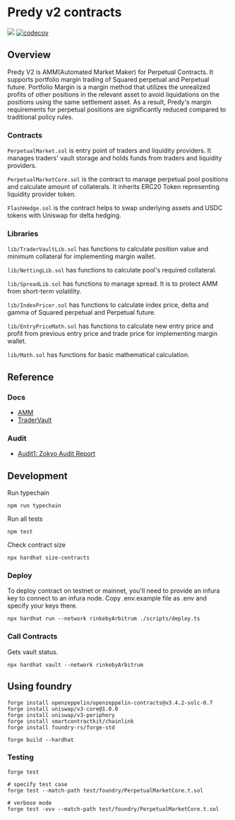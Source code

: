 # Predy v2 contracts

![](https://github.com/predyprotocol/v2-contracts/workflows/Test/badge.svg)
[![codecov](https://codecov.io/gh/predyprotocol/v2-contracts/branch/main/graph/badge.svg?token=yJ8DEr8Gck)](https://codecov.io/gh/predyprotocol/v2-contracts)


## Overview

Predy V2 is AMM(Automated Market Maker) for Perpetual Contracts.
It supports portfolio margin trading of Squared perpetual and Perpetual future.
Portfolio Margin is a margin method that utilizes the unrealized profits of other positions in the relevant asset to avoid liquidations on the positions using the same settlement asset.
As a result, Predy's margin requirements for perpetual positions are significantly reduced compared to traditional policy rules.

### Contracts

`PerpetualMarket.sol` is entry point of traders and liquidity providers. It manages traders' vault storage and holds funds from traders and liquidity providers.

`PerpetualMarketCore.sol` is the contract to manage perpetual pool positions and calculate amount of collaterals. It inherits ERC20 Token representing liquidity provider token.

`FlashHedge.sol` is the contract helps to swap underlying assets and USDC tokens with Uniswap for delta hedging.

### Libraries

`lib/TraderVaultLib.sol` has functions to calculate position value and minimum collateral for implementing margin wallet.

`lib/NettingLib.sol` has functions to calculate pool's required collateral.

`lib/SpreadLib.sol` has functions to manage spread. It is to protect AMM from short-term volatility.

`lib/IndexPricer.sol` has functions to calculate index price, delta and gamma of Squared perpetual and Perpetual future.

`lib/EntryPriceMath.sol` has functions to calculate new entry price and profit from previous entry price and trade price for implementing margin wallet.

`lib/Math.sol` has functions for basic mathematical calculation.

## Reference

### Docs

* [AMM](./docs/amm.md)
* [TraderVault](./docs/trader-vault.md)

### Audit

- [Audit1: Zokyo Audit Report](./docs/audit-zokyo-predy.pdf)

## Development

Run typechain

```shell
npm run typechain
```

Run all tests

```shell
npm test
```

Check contract size

```shell
npx hardhat size-contracts
```

### Deploy

To deploy contract on testnet or mainnet, you'll need to provide an infura key to connect to an infura node.
Copy .env.example file as .env and specify your keys there.

```shell
npx hardhat run --network rinkebyArbitrum ./scripts/deploy.ts
```

### Call Contracts

Gets vault status.

```shell
npx hardhat vault --network rinkebyArbitrum
```

## Using foundry

```shell
forge install openzeppelin/openzeppelin-contracts@v3.4.2-solc-0.7
forge install uniswap/v3-core@1.0.0
forge install uniswap/v3-periphery
forge install smartcontractkit/chainlink
forge install foundry-rs/forge-std
```

```shell
forge build --hardhat
```

### Testing

```shell
forge test

# specify test case
forge test --match-path test/foundry/PerpetualMarketCore.t.sol

# verbose mode
forge test -vvv --match-path test/foundry/PerpetualMarketCore.t.sol
```

